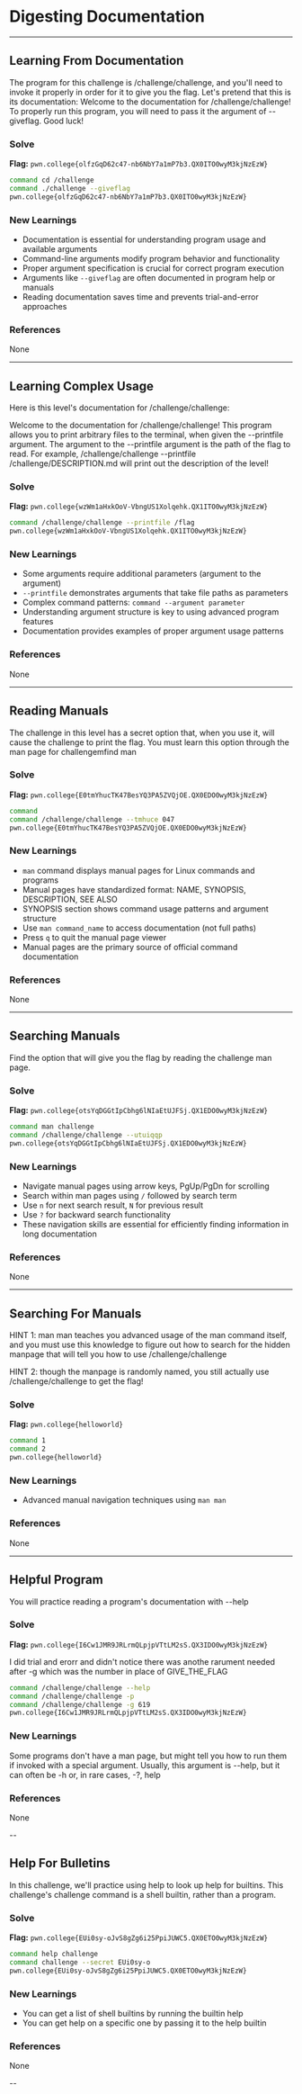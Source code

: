 # Digesting Documentation

---

## Learning From Documentation
The program for this challenge is /challenge/challenge, and you'll need to invoke it properly in order for it to give you the flag. Let's pretend that this is its documentation:
Welcome to the documentation for /challenge/challenge! To properly run this program, you will need to pass it the argument of --giveflag. Good luck!

### Solve
**Flag:** `pwn.college{olfzGqD62c47-nb6NbY7a1mP7b3.QX0ITO0wyM3kjNzEzW}`

```bash
command cd /challenge
command ./challenge --giveflag
pwn.college{olfzGqD62c47-nb6NbY7a1mP7b3.QX0ITO0wyM3kjNzEzW}
```

### New Learnings
- Documentation is essential for understanding program usage and available arguments
- Command-line arguments modify program behavior and functionality
- Proper argument specification is crucial for correct program execution
- Arguments like `--giveflag` are often documented in program help or manuals
- Reading documentation saves time and prevents trial-and-error approaches

### References 
None

---

## Learning Complex Usage
Here is this level's documentation for /challenge/challenge:

Welcome to the documentation for /challenge/challenge! This program allows you to print arbitrary files to the terminal, when given the --printfile argument. The argument to the --printfile argument is the path of the flag to read. For example, /challenge/challenge --printfile /challenge/DESCRIPTION.md will print out the description of the level!

### Solve
**Flag:** `pwn.college{wzWm1aHxkOoV-VbngUS1Xolqehk.QX1ITO0wyM3kjNzEzW}`

```bash
command /challenge/challenge --printfile /flag
pwn.college{wzWm1aHxkOoV-VbngUS1Xolqehk.QX1ITO0wyM3kjNzEzW}
```

### New Learnings
- Some arguments require additional parameters (argument to the argument)
- `--printfile` demonstrates arguments that take file paths as parameters
- Complex command patterns: `command --argument parameter`
- Understanding argument structure is key to using advanced program features
- Documentation provides examples of proper argument usage patterns 

### References 
None

---

## Reading Manuals
The challenge in this level has a secret option that, when you use it, will cause the challenge to print the flag. You must learn this option through the man page for challengemfind man 

### Solve
**Flag:** `pwn.college{E0tmYhucTK47BesYQ3PA5ZVQjOE.QX0EDO0wyM3kjNzEzW}`

```bash
command 
command /challenge/challenge --tmhuce 047
pwn.college{E0tmYhucTK47BesYQ3PA5ZVQjOE.QX0EDO0wyM3kjNzEzW}
```

### New Learnings
- `man` command displays manual pages for Linux commands and programs
- Manual pages have standardized format: NAME, SYNOPSIS, DESCRIPTION, SEE ALSO
- SYNOPSIS section shows command usage patterns and argument structure
- Use `man command_name` to access documentation (not full paths)
- Press `q` to quit the manual page viewer
- Manual pages are the primary source of official command documentation

### References 
None

---

## Searching Manuals
Find the option that will give you the flag by reading the challenge man page.

### Solve
**Flag:** `pwn.college{otsYqDGGtIpCbhg6lNIaEtUJFSj.QX1EDO0wyM3kjNzEzW}`

```bash
command man challenge
command /challenge/challenge --utuiqqp
pwn.college{otsYqDGGtIpCbhg6lNIaEtUJFSj.QX1EDO0wyM3kjNzEzW}
```

### New Learnings
- Navigate manual pages using arrow keys, PgUp/PgDn for scrolling
- Search within man pages using `/` followed by search term
- Use `n` for next search result, `N` for previous result
- Use `?` for backward search functionality
- These navigation skills are essential for efficiently finding information in long documentation

### References 
None

---

## Searching For Manuals
HINT 1: man man teaches you advanced usage of the man command itself, and you must use this knowledge to figure out how to search for the hidden manpage that will tell you how to use /challenge/challenge

HINT 2: though the manpage is randomly named, you still actually use /challenge/challenge to get the flag!

### Solve
**Flag:** `pwn.college{helloworld}`

```bash
command 1
command 2
pwn.college{helloworld}
```

### New Learnings
- Advanced manual navigation techniques using `man man`

### References 
None

---

## Helpful Program
You will practice reading a program's documentation with --help

### Solve
**Flag:** `pwn.college{I6Cw1JMR9JRLrmQLpjpVTtLM2sS.QX3IDO0wyM3kjNzEzW}`

I did trial and erorr and didn't notice there was anothe rarument needed after -g which was the number in place of GIVE_THE_FLAG 

```bash
command /challenge/challenge --help
command /challenge/challenge -p
command /challenge/challenge -g 619
pwn.college{I6Cw1JMR9JRLrmQLpjpVTtLM2sS.QX3IDO0wyM3kjNzEzW}
```

### New Learnings
Some programs don't have a man page, but might tell you how to run them if invoked with a special argument. Usually, this argument is --help, but it can often be -h or, in rare cases, -?, help

### References 
None

--

## Help For Bulletins
In this challenge, we'll practice using help to look up help for builtins. This challenge's challenge command is a shell builtin, rather than a program.

### Solve
**Flag:** `pwn.college{EUi0sy-oJvS8gZg6i25PpiJUWC5.QX0ETO0wyM3kjNzEzW}`

```bash
command help challenge
command challenge --secret EUi0sy-o
pwn.college{EUi0sy-oJvS8gZg6i25PpiJUWC5.QX0ETO0wyM3kjNzEzW}
```

### New Learnings
- You can get a list of shell builtins by running the builtin help
- You can get help on a specific one by passing it to the help builtin

### References 
None

--